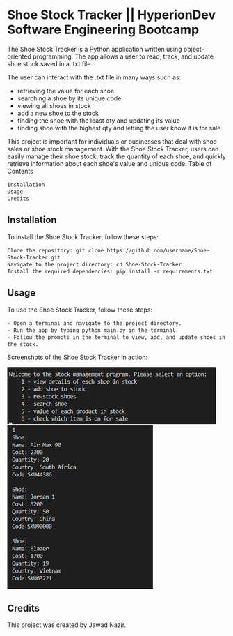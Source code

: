 # Shoe Stock Tracker || HyperionDev Software Engineering Bootcamp

The Shoe Stock Tracker is a Python application written using object-oriented programming. The app allows a user to read, track, and update shoe stock saved in a .txt file

The user can interact with the .txt file in many ways such as:
  - retrieving the value for each shoe
  - searching a shoe by its unique code
  - viewing all shoes in stock
  - add a new shoe to the stock
  - finding the shoe with the least qty and updating its value
  - finding shoe with the highest qty and letting the user know it is for sale



This project is important for individuals or businesses that deal with shoe sales or shoe stock management. With the Shoe Stock Tracker, users can easily manage their shoe stock, track the quantity of each shoe, and quickly retrieve information about each shoe's value and unique code.
Table of Contents

    Installation
    Usage
    Credits

## Installation

To install the Shoe Stock Tracker, follow these steps:

    Clone the repository: git clone https://github.com/username/Shoe-Stock-Tracker.git
    Navigate to the project directory: cd Shoe-Stock-Tracker
    Install the required dependencies: pip install -r requirements.txt

## Usage

To use the Shoe Stock Tracker, follow these steps:

    - Open a terminal and navigate to the project directory.
    - Run the app by typing python main.py in the terminal.
    - Follow the prompts in the terminal to view, add, and update shoes in the stock.

Screenshots of the Shoe Stock Tracker in action:

![Screenshot 1](/screenshots/shoe_tracker_1.png)
![Screenshot 2](/screenshots/shoe_tracker_2.png)

## Credits

This project was created by Jawad Nazir. 
